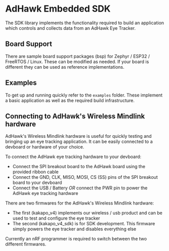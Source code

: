 # AdHawk Embedded SDK

The SDK library implements the functionality required to build an application which controls and collects data from an AdHawk Eye Tracker.

## Board Support

There are sample board support packages (bsp) for Zephyr / ESP32 / FreeRTOS / Linux. These can be modified as needed. If your board is different they can be used as reference implementations.

## Examples

To get up and running quickly refer to the `examples` folder. These implement a basic application as well as the required build infrastructure.

## Connecting to AdHawk's Wireless Mindlink hardware

AdHawk's Wireless Mindlink hardware is useful for quickly testing and bringing up an eye tracking application. It can be easily connected to a devboard or hardware of your choice.

To connect the AdHawk eye tracking hardware to your devboard:
- Connect the SPI breakout board to the AdHawk board using the provided ribbon cable
- Connect the GND, CLK, MISO, MOSI, CS (SS) pins of the SPI breakout board to your devboard
- Connect the USB / Battery *OR* connect the PWR pin to power the AdHawk eye tracking hardware

There are two firmwares for the AdHawk's Wireless Mindlink hardware:
- The first (kakapo_v4) implements our wireless / usb product and can be used to test and configure the eye tracker
- The second (kakapo_v4_sdk) is for SDK development. This firmware simply powers the eye tracker and disables everything else

Currently an nRF programmer is required to switch between the two different firmwares.
